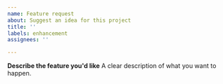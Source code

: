 ```yaml
---
name: Feature request
about: Suggest an idea for this project
title: ''
labels: enhancement
assignees: ''

---
```


**Describe the feature you'd like**
A clear description of what you want to happen.
